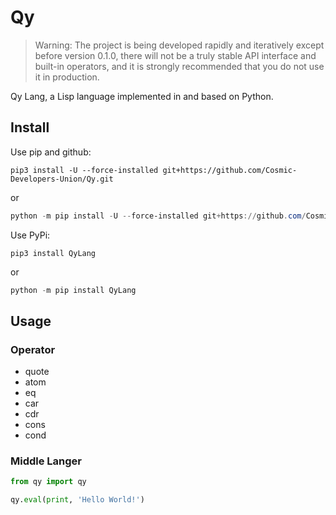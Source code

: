 # Qy

> Warning: The project is being developed rapidly and iteratively except before version 0.1.0, there will not be a truly stable API interface and built-in operators, and it is strongly recommended that you do not use it in production.

Qy Lang, a Lisp language implemented in and based on Python.

## Install

Use pip and github:

```shell
pip3 install -U --force-installed git+https://github.com/Cosmic-Developers-Union/Qy.git
```

or

```powershell
python -m pip install -U --force-installed git+https://github.com/Cosmic-Developers-Union/Qy.git
```

Use PyPi:

```shell
pip3 install QyLang
```

or

```powershell
python -m pip install QyLang
```

## Usage

### Operator

- quote
- atom
- eq
- car
- cdr
- cons
- cond

### Middle Langer

```python
from qy import qy

qy.eval(print, 'Hello World!')
```
